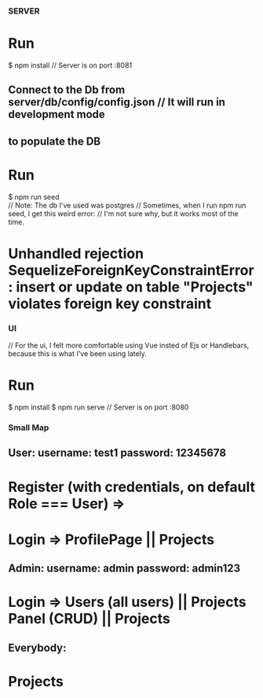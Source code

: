 ### SERVER
# Run
$ npm install // Server is on port :8081
## Connect to the Db from server/db/config/config.json // It will run in development mode

## to populate the DB
# Run
$ npm run seed  
// Note: The db I've used was postgres
// Sometimes, when I run npm run seed, I get this weird error:
// I'm not sure why, but it works most of the time.
# Unhandled rejection SequelizeForeignKeyConstraintError: insert or update on table "Projects" violates foreign key constraint 

### UI
// For the ui, I felt more comfortable using Vue insted of Ejs or Handlebars, because this is what I've been using lately.
# Run
$ npm install
$ npm run serve // Server is on port :8080

### Small Map

##  User: username: test1 password: 12345678
#   Register (with credentials, on default Role === User) => 
#   Login => ProfilePage || Projects

##  Admin: username: admin password: admin123
#   Login => Users (all users) || Projects Panel (CRUD) || Projects

##  Everybody:
#   Projects
